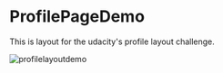 # ProfilePageDemo
This is layout for the udacity's profile layout challenge.


![profilelayoutdemo](https://user-images.githubusercontent.com/14847906/37981615-cb6d3cf4-320b-11e8-8d56-6c0a2f55f082.png)

